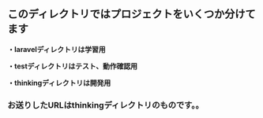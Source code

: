 ## このディレクトリではプロジェクトをいくつか分けてます

**・laravelディレクトリは学習用**

**・testディレクトリはテスト、動作確認用**

**・thinkingディレクトリは開発用**


### お送りしたURLはthinkingディレクトリのものです。。
